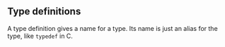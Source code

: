## Type definitions

A type definition gives a name for a type. Its name is just an alias for the type, like `typedef` in C.